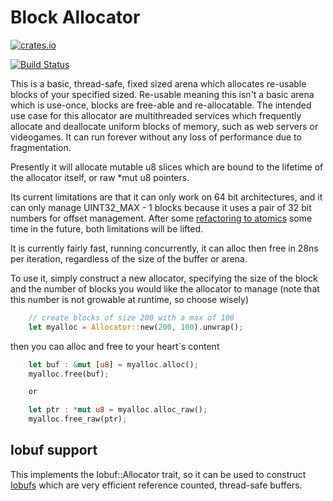 
# Block Allocator

[![crates.io](https://img.shields.io/crates/v/block_allocator.svg)](https://crates.io/crates/block_allocator/)

[![Build Status](https://travis-ci.org/rrichardson/block_alloc.svg?branch=master)](https://travis-ci.org/rrichardson/block_alloc)

This is a basic, thread-safe, fixed sized arena which allocates re-usable blocks
of your specified sized. Re-usable meaning this isn't a basic arena which is
use-once, blocks are free-able and re-allocatable. The intended use case for this
allocator are multithreaded services which frequently allocate and deallocate uniform blocks of
memory, such as web servers or videogames.  It can run forever without any loss of performance
due to fragmentation.

Presently it will allocate mutable u8 slices which are bound to the lifetime of the allocator itself, or raw *mut u8
pointers.

Its current limitations are that it can only work on 64 bit architectures, and it can only manage UINT32_MAX - 1 blocks because it uses a pair of 32 bit numbers
for offset management.  After some [refactoring to atomics](https://github.com/rust-lang/rust/issues/24564) some time in
    the future, both limitations will be lifted.

It is currently fairly fast, running concurrently, it can alloc then free in 28ns per iteration, regardless of the size
of the buffer or arena.

To use it, simply construct a new allocator, specifying the size of the block and the number of blocks you would like
the allocator to manage (note that this number is not growable at runtime, so choose wisely)

```rust
    // create blocks of size 200 with a max of 100
    let myalloc = Allocator::new(200, 100).unwrap();
```

then you can alloc and free to your heart`s content

```rust
    let buf : &mut [u8] = myalloc.alloc();
    myalloc.free(buf);

    or

    let ptr : *mut u8 = myalloc.alloc_raw();
    myalloc.free_raw(ptr);
```

## Iobuf support

This implements the Iobuf::Allocator trait, so it can be used to construct [Iobufs](https://github.com/cgaebel/iobuf)
which are very efficient reference counted, thread-safe buffers.


